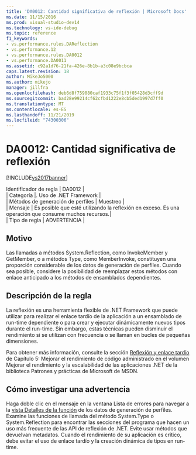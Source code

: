 ```yaml
---
title: 'DA0012: Cantidad significativa de reflexión | Microsoft Docs'
ms.date: 11/15/2016
ms.prod: visual-studio-dev14
ms.technology: vs-ide-debug
ms.topic: reference
f1_keywords:
- vs.performance.rules.DAReflection
- vs.performance.12
- vs.performance.rules.DA0012
- vs.performance.DA0011
ms.assetid: c92a1d76-21fa-426e-8b1b-a3c08e9bcbca
caps.latest.revision: 18
author: MikeJo5000
ms.author: mikejo
manager: jillfra
ms.openlocfilehash: deb6d8f759080caf1933c75f1f3f05428d3cff9d
ms.sourcegitcommit: bad28e99214cf62cfbd1222e8cb5ded1997d7ff0
ms.translationtype: MT
ms.contentlocale: es-ES
ms.lasthandoff: 11/21/2019
ms.locfileid: "74300306"
---
```

# <a name="da0012-significant-amount-of-reflection"></a>DA0012: Cantidad significativa de reflexión
[!INCLUDE[vs2017banner](../includes/vs2017banner.md)]

Identificador de regla | DA0012 |  
| Categoría |. Uso de .NET Framework |  
| Métodos de generación de perfiles | Muestreo |  
| Mensaje | Es posible que esté utilizando la reflexión en exceso. Es una operación que consume muchos recursos.|  
| Tipo de regla | ADVERTENCIA |  
  
## <a name="cause"></a>Motivo  
 Las llamadas a métodos System.Reflection, como InvokeMember y GetMember, o a métodos Type, como MemberInvoke, constituyen una proporción considerable de los datos de generación de perfiles. Cuando sea posible, considere la posibilidad de reemplazar estos métodos con enlace anticipado a los métodos de ensamblados dependientes.  
  
## <a name="rule-description"></a>Descripción de la regla  
 La reflexión es una herramienta flexible de .NET Framework que puede utilizar para realizar el enlace tardío de la aplicación a un ensamblado de run-time dependiente o para crear y ejecutar dinámicamente nuevos tipos durante el run-time. Sin embargo, estas técnicas pueden disminuir el rendimiento si se utilizan con frecuencia o se llaman en bucles de pequeñas dimensiones.  
  
 Para obtener más información, consulte la sección [Reflexión y enlace tardío](https://go.microsoft.com/fwlink/?LinkId=177826) de Capítulo 5: Mejorar el rendimiento de código administrado en el volumen Mejorar el rendimiento y la escalabilidad de las aplicaciones .NET de la biblioteca Patrones y prácticas de Microsoft de MSDN.  
  
## <a name="how-to-investigate-a-warning"></a>Cómo investigar una advertencia  
 Haga doble clic en el mensaje en la ventana Lista de errores para navegar a la [vista Detalles de la función](../profiling/function-details-view.md) de los datos de generación de perfiles. Examine las funciones de llamada del método System.Type o System.Reflection para encontrar las secciones del programa que hacen un uso más frecuente de las API de reflexión de .NET. Evite usar métodos que devuelvan metadatos. Cuando el rendimiento de su aplicación es crítico, debe evitar el uso de enlace tardío y la creación dinámica de tipos en run-time.
